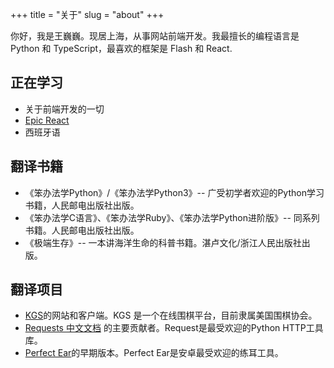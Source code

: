 +++
title = "关于"
slug = "about"
+++

你好，我是王巍巍。现居上海，从事网站前端开发。我最擅长的编程语言是 Python 和 TypeScript，最喜欢的框架是 Flash 和 React.

## 正在学习

* 关于前端开发的一切
* [Epic React](https://epicreact.dev/)
* 西班牙语

## 翻译书籍

* 《笨办法学Python》/《笨办法学Python3》-- 广受初学者欢迎的Python学习书籍，人民邮电出版社出版。
* 《笨办法学C语言》、《笨办法学Ruby》、《笨办法学Python进阶版》-- 同系列书籍。人民邮电出版社出版。
* 《极端生存》-- 一本讲海洋生命的科普书籍。湛卢文化/浙江人民出版社出版。

## 翻译项目

* [KGS](http://www.gokgs.com/index.jsp?locale=zh_CN)的网站和客户端。KGS 是一个在线围棋平台，目前隶属美国围棋协会。
* [Requests 中文文档](https://requests.readthedocs.io/zh_CN/latest/) 的主要贡献者。Request是最受欢迎的Python HTTP工具库。
* [Perfect Ear](https://play.google.com/store/apps/details?id=com.evilduck.musiciankit)的早期版本。Perfect Ear是安卓最受欢迎的练耳工具。